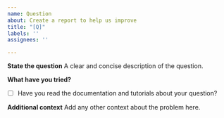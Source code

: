 ```yaml
---
name: Question
about: Create a report to help us improve
title: "[Q]"
labels: ''
assignees: ''

---
```


**State the question**
A clear and concise description of the question.

**What have you tried?**
- [ ] Have you read the documentation and tutorials about your question?

**Additional context**
Add any other context about the problem here.
